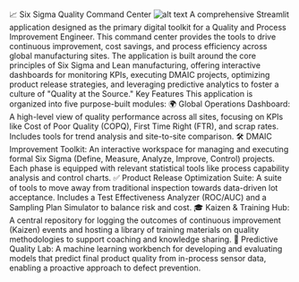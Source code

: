 📈 Six Sigma Quality Command Center
![alt text](https://static.streamlit.io/badges/streamlit_badge_black_white.svg)
A comprehensive Streamlit application designed as the primary digital toolkit for a Quality and Process Improvement Engineer. This command center provides the tools to drive continuous improvement, cost savings, and process efficiency across global manufacturing sites.
The application is built around the core principles of Six Sigma and Lean manufacturing, offering interactive dashboards for monitoring KPIs, executing DMAIC projects, optimizing product release strategies, and leveraging predictive analytics to foster a culture of "Quality at the Source."
Key Features
This application is organized into five purpose-built modules:
🌍 Global Operations Dashboard: A high-level view of quality performance across all sites, focusing on KPIs like Cost of Poor Quality (COPQ), First Time Right (FTR), and scrap rates. Includes tools for trend analysis and site-to-site comparison.
🛠️ DMAIC Improvement Toolkit: An interactive workspace for managing and executing formal Six Sigma (Define, Measure, Analyze, Improve, Control) projects. Each phase is equipped with relevant statistical tools like process capability analysis and control charts.
✅ Product Release Optimization Suite: A suite of tools to move away from traditional inspection towards data-driven lot acceptance. Includes a Test Effectiveness Analyzer (ROC/AUC) and a Sampling Plan Simulator to balance risk and cost.
🎓 Kaizen & Training Hub: A central repository for logging the outcomes of continuous improvement (Kaizen) events and hosting a library of training materials on quality methodologies to support coaching and knowledge sharing.
🔮 Predictive Quality Lab: A machine learning workbench for developing and evaluating models that predict final product quality from in-process sensor data, enabling a proactive approach to defect prevention.
